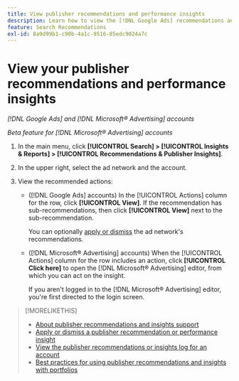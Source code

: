 ```yaml
---
title: View publisher recommendations and performance insights
description: Learn how to view the [!DNL Google Ads] recommendations and [!DNL Microsoft® Advertising] performance insights for your ad network accounts.
feature: Search Recommendations
exl-id: 8a9d99b1-c90b-4a1c-9516-85edc9024a7c
---
```

# View your publisher recommendations and performance insights

*[!DNL Google Ads] and [!DNL Microsoft® Advertising] accounts*

*Beta feature for [!DNL Microsoft® Advertising] accounts*

1. In the main menu, click **[!UICONTROL Search] > [!UICONTROL Insights & Reports] > [!UICONTROL Recommendations & Publisher Insights]**.

1. In the upper right, select the ad network and the account.

1. View the recommended actions:

   * ([!DNL Google Ads] accounts) In the [!UICONTROL Actions] column for the row, click **[!UICONTROL View]**. If the recommendation has sub-recommendations, then click **[!UICONTROL View]** next to the sub-recommendation. 

     You can optionally [apply or dismiss](recommendation-apply-dismiss.md) the ad network's recommendations.

   * ([!DNL Microsoft® Advertising] accounts) When the [!UICONTROL Actions] column for the row includes an action, click **[!UICONTROL Click here]** to open the [!DNL Microsoft® Advertising] editor, from which you can act on the insight.

     If you aren't logged in to the [!DNL Microsoft® Advertising] editor, you're first directed to the login screen.

>[!MORELIKETHIS]
>
>* [About publisher recommendations and insights support](recommendation-support.md)
>* [Apply or dismiss a publisher recommendation or performance insight](recommendation-apply-dismiss.md)
>* [View the publisher recommendations or insights log for an account](recommendation-view-log.md)
>* [Best practices for using publisher recommendations and insights with portfolios](recommendation-best-practices.md)
